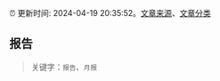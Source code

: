 :alarm_clock: 更新时间: 2024-04-19 20:35:52。[文章来源](/README.md)、[文章分类](/TAGS.md)

## 报告


> 关键字：`报告`、`月报`



